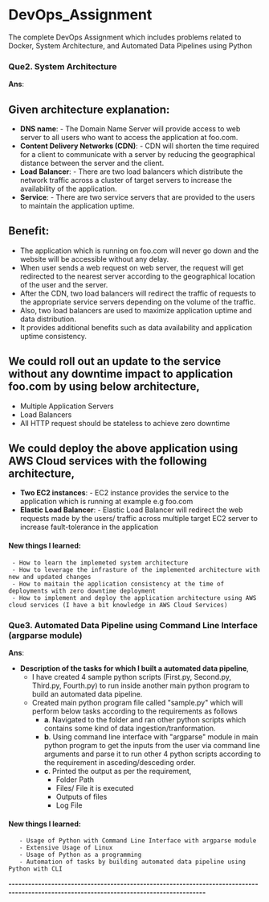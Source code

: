 # DevOps_Assignment
The complete DevOps Assignment which includes problems related to Docker, System Architecture, and Automated Data Pipelines using Python

### Que2. System Architecture 
**Ans**: 
 
## Given architecture explanation:
-	**DNS name**: - The Domain Name Server will provide access to web server to all users who want to access the application at foo.com.
- **Content Delivery Networks (CDN)**: - CDN will shorten the time required for a client to communicate with a server by reducing the geographical distance between the server and the client.
-	**Load Balancer**: - There are two load balancers which distribute the network traffic across a cluster of target servers to increase the availability of the application.
-	**Service**: - There are two service servers that are provided to the users to maintain the application uptime.

## Benefit:
- The application which is running on foo.com will never go down and the website will be accessible without any delay.
- When user sends a web request on web server, the request will get redirected to the nearest server according to the geographical location of the user and the server.
- After the CDN, two load balancers will redirect the traffic of requests to the appropriate service servers depending on the volume of the traffic.
- Also, two load balancers are used to maximize application uptime and data distribution.
- It provides additional benefits such as data availability and application uptime consistency.

## We could roll out an update to the service without any downtime impact to application foo.com by using below architecture,
- Multiple Application Servers
- Load Balancers
- All HTTP request should be stateless to achieve zero downtime

## We could deploy the above application using AWS Cloud services with the following architecture,
- **Two EC2 instances**: - EC2 instance provides the service to the application which is running at example e.g foo.com
- **Elastic Load Balancer**: - Elastic Load Balancer will redirect the web requests made by the users/ traffic across multiple target EC2 server to increase fault-tolerance in the application

#### New things I learned:
     - How to learn the implemeted system architecture
     - How to leverage the infrasture of the implemented architecture with new and updated changes
     - How to maitain the application consistency at the time of deployments with zero downtime deployment
     - How to implement and deploy the application architecture using AWS cloud services (I have a bit knowledge in AWS Cloud Services) 

### Que3. Automated Data Pipeline using Command Line Interface (argparse module)
**Ans**:
- **Description of the tasks for which I built a automated data pipeline**,
  - I have created 4 sample python scripts (First.py, Second.py, Third.py, Fourth.py) to run inside another main python program to build an automated data     pipeline.
  - Created main python program file called "sample.py" which will perform below tasks according to the requirements as follows 
    - **a**.	Navigated to the folder and ran other python scripts which contains some kind of data ingestion/tranformation.
    - **b**.	Using command line interface with "argparse" module in main python program to get the inputs from the user via command line arguments and parse it to run other 4 python scripts according to the requirement in asceding/desceding order.
    - **c**.	Printed the output as per the requirement,
      - Folder Path
      - Files/ File it is executed
      - Outputs of files
      - Log File
  
 #### New things I learned:
       - Usage of Python with Command Line Interface with argparse module
       - Extensive Usage of Linux
       - Usage of Python as a programming
       - Automation of tasks by building automated data pipeline using Python with CLI
       
**----------------------------------------------------------------------------------------------------------------------------------------**       


